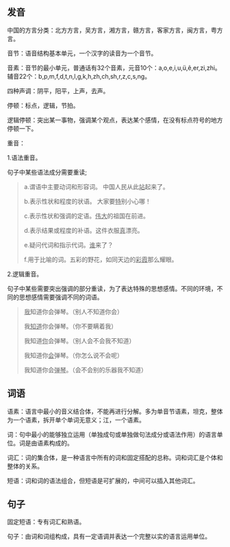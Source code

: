 ## 发音

中国的方言分类：北方方言，吴方言，湘方言，赣方言，客家方言，闽方言，粤方言。

音节：语音结构基本单元，一个汉字的读音为一个音节。

音素：音节的最小单元，普通话有32个音素，元音10个：a,o,e,i,u,ü,ê,er,zi,zhi。辅音22个：b,p,m,f,d,t,n,l,g,k,h,zh,ch,sh,r,z,c,s,ng。

四种声调：阴平，阳平，上声，去声。

停顿：标点，逻辑，节拍。

逻辑停顿：突出某一事物，强调某个观点，表达某个感情，在没有标点符号的地方停顿一下。

重音：

1.语法重音。

句子中某些语法成分需要重读;

> a.谓语中主要动词和形容词。 中国人民从此<u>站</u>起来了。
>
> b.表示性状和程度的状语。 大家要<u>特</u>别小心哪！
>
> c.表示性状和强调的定语。<u>伟大</u>的祖国在前进。
>
> d.表示结果或程度的补语。这件衣服<u>真</u>漂亮。
>
> e.疑问代词和指示代词。<u>谁</u>来了？
>
> f.用于比喻的词。五彩的野花，如同天边的<u>彩霞</u>那么耀眼。

2.逻辑重音。

句子中某些需要突出强调的部分重读，为了表达特殊的思想感情。不同的环境，不同的思想感情需要强调不同的词语。

> <u>我</u>知道你会弹琴。（别人不知道你会）
>
> 我<u>知道</u>你会弹琴。（你不要瞒着我）
>
> 我知道<u>你</u>会弹琴。（别人会不会我不知道）
>
> 我知道你<u>会</u>弹琴。（你怎么说不会呢）
>
> 我知道你会<u>弹琴</u>。（会不会别的乐器我不知道）



## 词语

语素：语言中最小的音义结合体，不能再进行分解。多为单音节语素，坦克，整体为一个语素，拆开单个单词无意义；江，一个语素。

词：句中最小的能够独立运用（单独成句或单独做句法成分或语法作用）的语言单位。词是由语素构成的。

词汇：词的集合体，是一种语言中所有的词和固定搭配的总称。词和词汇是个体和整体的关系。

短语：词和词的语法组合，但短语是可扩展的，中间可以插入其他词汇。



## 句子

固定短语：专有词汇和熟语。

句子：由词和词组构成，具有一定语调并表达一个完整以实的语言运用单位。
